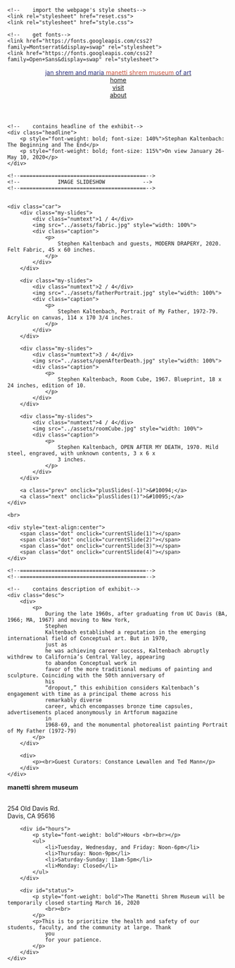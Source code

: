 <!DOCTYPE html> <!-- Message to browser...I think I am HTML -->
<html lang="en">

<head>
    <meta charset="utf-8">
    <title>Manetti Shrem Museum of Art</title>
    <meta name="viewport" content="width=device-width, initial-scale=1"> <!-- This will come in handy later -->

    <!--    import the webpage's style sheets-->
    <link rel="stylesheet" href="reset.css">
    <link rel="stylesheet" href="style.css">

    <!--    get fonts-->
    <link href="https://fonts.googleapis.com/css2?family=Montserrat&display=swap" rel="stylesheet">
    <link href="https://fonts.googleapis.com/css2?family=Open+Sans&display=swap" rel="stylesheet">
</head>

<body>


<!-- title bar of website-->
<header>
    <div class="header-bar">
        <div class="title">
            <a href="">
                <span style="color: #2a2d7c">jan shrem and maria</span>
                <span style="color: #c9523d"> manetti shrem museum</span>
                <span style="color: #2a2d7c"> of art</span>
            </a>
        </div>
        <div class="actions">
            <div><a href="">home</a></div>
            <div><a href="">visit</a></div>
            <div><a href="">about</a></div>
        </div>
    </div>
</header>


<!-- main content of the page-->
<main>
    <!--    contains countdown timer-->
    <div class="countdown">
        <p id="counter"></p>
    </div>

    <!--    contains headline of the exhibit-->
    <div class="headline">
        <p style="font-weight: bold; font-size: 140%">Stephan Kaltenbach: The Beginning and The End</p>
        <p style="font-weight: bold; font-size: 115%">On view January 26-May 10, 2020</p>
    </div>

    <!--========================================-->
    <!--            IMAGE SLIDESHOW            -->
    <!--========================================-->


    <div class="car">
        <div class="my-slides">
            <div class="numtext">1 / 4</div>
            <img src="../assets/fabric.jpg" style="width: 100%">
            <div class="caption">
                <p>
                    Stephen Kaltenbach and guests, MODERN DRAPERY, 2020. Felt Fabric, 45 x 60 inches.
                </p>
            </div>
        </div>

        <div class="my-slides">
            <div class="numtext">2 / 4</div>
            <img src="../assets/fatherPortrait.jpg" style="width: 100%">
            <div class="caption">
                <p>
                    Stephen Kaltenbach, Portrait of My Father, 1972-79. Acrylic on canvas, 114 x 170 3/4 inches.
                </p>
            </div>
        </div>

        <div class="my-slides">
            <div class="numtext">3 / 4</div>
            <img src="../assets/openAfterDeath.jpg" style="width: 100%">
            <div class="caption">
                <p>
                    Stephen Kaltenbach, Room Cube, 1967. Blueprint, 18 x 24 inches, edition of 10.
                </p>
            </div>
        </div>

        <div class="my-slides">
            <div class="numtext">4 / 4</div>
            <img src="../assets/roomCube.jpg" style="width: 100%">
            <div class="caption">
                <p>
                    Stephen Kaltenbach, OPEN AFTER MY DEATH, 1970. Mild steel, engraved, with unknown contents, 3 x 6 x
                    3 inches.
                </p>
            </div>
        </div>

        <a class="prev" onclick="plusSlides(-1)">&#10094;</a>
        <a class="next" onclick="plusSlides(1)">&#10095;</a>
    </div>

    <br>

    <div style="text-align:center">
        <span class="dot" onclick="currentSlide(1)"></span>
        <span class="dot" onclick="currentSlide(2)"></span>
        <span class="dot" onclick="currentSlide(3)"></span>
        <span class="dot" onclick="currentSlide(4)"></span>
    </div>

    <!--========================================-->
    <!--========================================-->

    <!--    contains description of exhibit-->
    <div class="desc">
        <div>
            <p>
                During the late 1960s, after graduating from UC Davis (BA, 1966; MA, 1967) and moving to New York,
                Stephen
                Kaltenbach established a reputation in the emerging international field of Conceptual art. But in 1970,
                just as
                he was achieving career success, Kaltenbach abruptly withdrew to California’s Central Valley, appearing
                to abandon Conceptual work in
                favor of the more traditional mediums of painting and sculpture. Coinciding with the 50th anniversary of
                his
                “dropout,” this exhibition considers Kaltenbach’s engagement with time as a principal theme across his
                remarkably diverse
                career, which encompasses bronze time capsules, advertisements placed anonymously in Artforum magazine
                in
                1968-69, and the monumental photorealist painting Portrait of My Father (1972-79)
            </p>
        </div>

        <div>
            <p><br>Guest Curators: Constance Lewallen and Ted Mann</p>
        </div>
    </div>

</main>


<!-- bottom of the website-->
<footer>
    <div class=footer>
        <div id="building">
            <p style="font-weight: bold">manetti shrem museum <br><br></p>
            <p>254 Old Davis Rd. <br>Davis, CA 95616</p>
        </div>

        <div id="hours">
            <p style="font-weight: bold">Hours <br><br></p>
            <ul>
                <li>Tuesday, Wednesday, and Friday: Noon-6pm</li>
                <li>Thursday: Noon-9pm</li>
                <li>Saturday-Sunday: 11am-5pm</li>
                <li>Monday: Closed</li>
            </ul>
        </div>

        <div id="status">
            <p style="font-weight: bold">The Manetti Shrem Museum will be temporarily closed starting March 16, 2020
                <br><br>
            </p>
            <p>This is to prioritize the health and safety of our students, faculty, and the community at large. Thank
                you
                for your patience.
            </p>
        </div>
    </div>
</footer>

<!-- run the script for interactivity-->
<script src="./page.js"></script>

<!--TODO: add glitch footer back in.-->
<!--TODO: ADD 4th Circle dot-->

</body>

</html>
